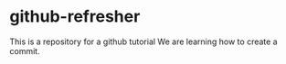# github-refresher
This is a repository for a github tutorial
We are learning how to create a commit.
